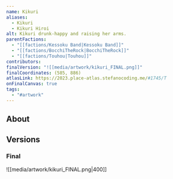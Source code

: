 ```yaml
---
name: Kikuri
aliases:
  - Kikuri
  - Kikuri Hiroi
alt: Kikuri drunk-happy and raising her arms.
parentFactions:
  - "[[factions/Kessoku Band|Kessoku Band]]"
  - "[[factions/BocchiTheRock|BocchiTheRock]]"
  - "[[factions/Touhou|Touhou]]"
contributors: 
finalVersion: "![[media/artwork/kikuri_FINAL.png]]"
finalCoordinates: (585, 886)
atlasLink: https://2023.place-atlas.stefanocoding.me/#1745/T
onFinalCanvas: true
tags:
  - "#artwork"
---
```

## About

## Versions
### Final
![[media/artwork/kikuri_FINAL.png|400]]
